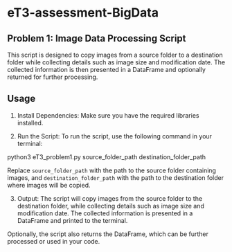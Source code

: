 # eT3-assessment-BigData

## Problem 1: Image Data Processing Script

This script is designed to copy images from a source folder to a destination folder while collecting details such as image size and modification date. The collected information is then presented in a DataFrame and optionally returned for further processing.

## Usage

1. Install Dependencies:
   Make sure you have the required libraries installed.

2. Run the Script:
To run the script, use the following command in your terminal:

python3 eT3_problem1.py source_folder_path destination_folder_path  

Replace `source_folder_path` with the path to the source folder containing images, and `destination_folder_path` with the path to the destination folder where images will be copied.

3. Output:
The script will copy images from the source folder to the destination folder, while collecting details such as image size and modification date. The collected information is presented in a DataFrame and printed to the terminal.

Optionally, the script also returns the DataFrame, which can be further processed or used in your code.

